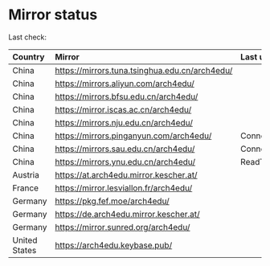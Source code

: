 <script src="./time.js"></script>
# Mirror status
Last check: <script type="text/javascript">localize(1673306374.8243954);</script>

|Country|Mirror|Last update|
|:------|:-----|:----------|
|China|https://mirrors.tuna.tsinghua.edu.cn/arch4edu/|<script type="text/javascript">localize(1673292049);</script>|
|China|https://mirrors.aliyun.com/arch4edu/|<script type="text/javascript">localize(1673292049);</script>|
|China|https://mirrors.bfsu.edu.cn/arch4edu/|<script type="text/javascript">localize(1673293408);</script>|
|China|https://mirror.iscas.ac.cn/arch4edu/|<script type="text/javascript">localize(1673292049);</script>|
|China|https://mirrors.nju.edu.cn/arch4edu/|<script type="text/javascript">localize(1673202666);</script>|
|China|https://mirrors.pinganyun.com/arch4edu/|ConnectTimeout|
|China|https://mirrors.sau.edu.cn/arch4edu/|ConnectionError|
|China|https://mirrors.ynu.edu.cn/arch4edu/|ReadTimeout|
|Austria|https://at.arch4edu.mirror.kescher.at/|<script type="text/javascript">localize(1673293408);</script>|
|France|https://mirror.lesviallon.fr/arch4edu/|<script type="text/javascript">localize(1673246167);</script>|
|Germany|https://pkg.fef.moe/arch4edu/|<script type="text/javascript">localize(1673293408);</script>|
|Germany|https://de.arch4edu.mirror.kescher.at/|<script type="text/javascript">localize(1673293408);</script>|
|Germany|https://mirror.sunred.org/arch4edu/|<script type="text/javascript">localize(1673293408);</script>|
|United States|https://arch4edu.keybase.pub/|<script type="text/javascript">localize(1673246167);</script>|

<script src="./tablefilter/tablefilter.js"></script>
<script src="./table.js"></script>